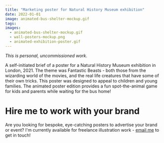 ```yaml
---
title: "Marketing poster for Natural History Museum exhibition"
date: 2022-01-01
image: animated-bus-shelter-mockup.gif
tags:
images:
  - animated-bus-shelter-mockup.gif
  - wall-posters-mockup.png
  - animated-exhibition-poster.gif
---
```


_This is personal, uncommissioned work_.

A self-initiated brief of a poster for a Natural History Museum exhibition in London, 2021. The theme was Fantastic Beasts - both those from the wizarding world of the movies, and the real life creatures that have some of their own tricks. This poster was designed to appeal to children and young families. The animated poster edition provides a fun spot-the-animal game for kids and parents while waiting for the bus home!

# Hire me to work with your brand
Are you looking for bespoke, eye-catching posters to advertise your brand or event? I'm currently available for freelance illustration work - [email me](mailto:vicky.hughes@hotmail.com) to get in touch!
